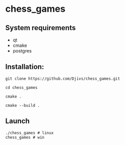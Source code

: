 # chess_games
## System requirements
- qt
- cmake
- postgres
## Installation:
```
git clone https://github.com/Djivs/chess_games.git 

cd chess_games  

cmake .  

cmake --build .
``` 
## Launch
```
./chess_games # linux
chess_games # win
```
